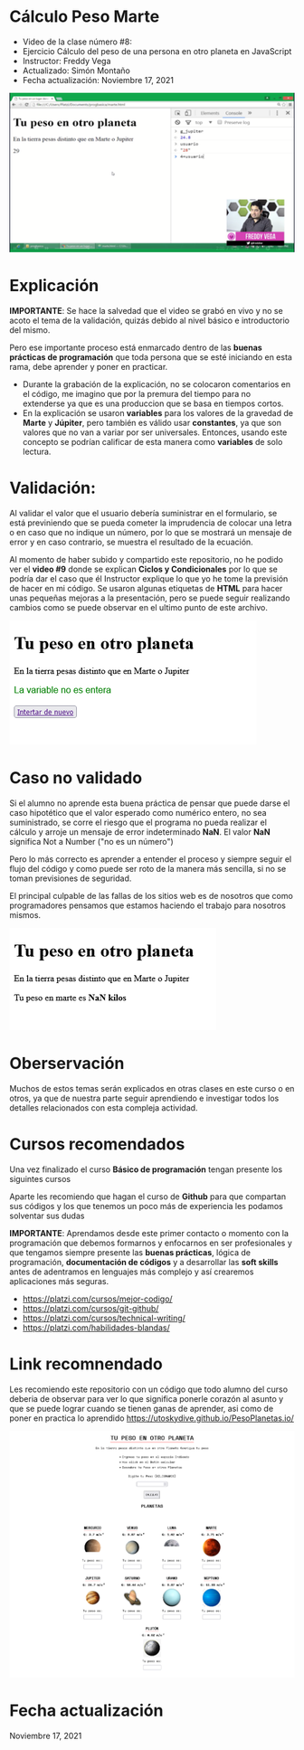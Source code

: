 # Cálculo Peso Marte
- Video de la clase número #8:
- Ejercicio Cálculo del peso de una persona en otro planeta en JavaScript  
- Instructor: Freddy Vega
- Actualizado: Simón Montaño
- Fecha actualización: Noviembre 17, 2021	

![Screen](https://github.com/satrianivzla/calculo_peso_marte/blob/main/images/portada.png)

# Explicación
**IMPORTANTE**: Se hace la salvedad que el video se grabó en vivo y no se acoto el tema de la validación, quizás debido al nivel básico e introductorio del mismo.

Pero ese importante proceso está enmarcado dentro de las **buenas prácticas de programación** que toda persona que se esté iniciando en esta rama, debe aprender y poner en practicar. 

- Durante la grabación de la explicación, no se colocaron comentarios en el código, me imagino que por la premura del tiempo para no extenderse ya que es una produccion que se basa en tiempos cortos. 
- En la explicación se usaron **variables** para los valores de la gravedad de **Marte** y **Júpiter**, pero también es válido usar **constantes**, ya que son valores que no van a variar por ser universales. Entonces, usando este concepto se podrían calificar de esta manera como  **variables** de solo lectura.

# Validación:
Al validar el valor que el usuario debería suministrar en el formulario, se está previniendo que se pueda cometer la imprudencia de colocar una letra o en caso que no indique un número, por lo que se mostrará un mensaje de error y en caso contrario, se muestra el resultado de la ecuación.

Al momento de haber subido y compartido este repositorio, no he podido ver el **video #9** donde se explican **Ciclos y Condicionales** por lo que se podría dar el caso que él Instructor explique lo que yo he tome la previsión de hacer en mi código.
Se usaron algunas etiquetas de **HTML** para hacer unas pequeñas mejoras a la presentación, pero se puede seguir realizando cambios como se puede observar en el ultimo punto de este archivo.

![Screen](https://github.com/satrianivzla/calculo_peso_marte/blob/main/images/calculo_mensaje_error.png)

# Caso no validado
Si el alumno no aprende esta buena práctica de pensar que puede darse el caso hipotético que el valor esperado como numérico entero, no sea suministrado, se corre el riesgo que el programa no pueda realizar el cálculo y arroje un mensaje de error indeterminado **NaN**. El valor **NaN** significa Not a Number ("no es un número")

Pero lo más correcto es aprender a entender el proceso y siempre seguir el flujo del código y como puede ser roto de la manera más sencilla, si no se toman previsiones de seguridad. 

El principal culpable de las fallas de los sitios web es de nosotros que como programadores pensamos que estamos haciendo el trabajo para nosotros mismos.

![Screen](https://github.com/satrianivzla/calculo_peso_marte/blob/main/images/calculo_error.png)

# Oberservación

Muchos de estos temas serán explicados en otras clases en este curso o en otros, ya que de nuestra parte seguir aprendiendo e investigar todos los detalles relacionados con esta compleja actividad.

# Cursos recomendados
Una vez finalizado el curso **Básico de programación** tengan presente los siguintes cursos

Aparte les recomiendo que hagan el curso de **Github** para que compartan sus códigos y los que tenemos un poco más de experiencia les podamos solventar sus dudas

**IMPORTANTE**: Aprendamos desde este primer contacto o momento con la programación que debemos formarnos y enfocarnos en ser profesionales y que tengamos siempre presente las **buenas prácticas**, lógica de programación, **documentación de códigos** y a desarrollar las **soft skills** antes de adentramos en lenguajes más complejo y así crearemos aplicaciones más seguras.

- https://platzi.com/cursos/mejor-codigo/
- https://platzi.com/cursos/git-github/
- https://platzi.com/cursos/technical-writing/
- https://platzi.com/habilidades-blandas/

# Link recomnendado
Les recomiendo este repositorio con un código que todo alumno del curso deberia de observar para ver lo que significa ponerle corazón al asunto y que se puede lograr cuando se tienen ganas de aprender, asi como de poner en practica lo aprendido
https://utoskydive.github.io/PesoPlanetas.io/

![Screen](https://github.com/satrianivzla/calculo_peso_marte/blob/main/images/repositoio.png)

# Fecha actualización 
Noviembre 17, 2021	
